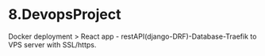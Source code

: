 # 8.DevopsProject
Docker deployment > React app - restAPI(django-DRF)-Database-Traefik to VPS server with SSL/https.

